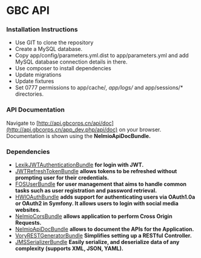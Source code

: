 GBC API
=========

### Installation Instructions ###

* Use GIT to clone the repository
* Create a MySQL database.
* Copy app/config/parameters.yml.dist to app/parameters.yml and add MySQL database connection details in there.
* Use composer to install dependencies
* Update migrations
* Update fixtures
* Set 0777 permissions to app/cache/*, app/logs/* and app/sessions/* directories.

### API Documentation
Navigate to [http://api.gbcorps.cn/api/doc](http://api.gbcorps.cn/app_dev.php/api/doc) on your browser. Documentation is shown using the **NelmioApiDocBundle.**


### Dependencies

- [LexikJWTAuthenticationBundle](https://github.com/lexik/LexikJWTAuthenticationBundle/blob/master/Resources/doc/index.md) **for login with JWT.**
- [JWTRefreshTokenBundle](https://github.com/gesdinet/JWTRefreshTokenBundle/blob/master/README.md#generating-tokens) **allows tokens to be refreshed without prompting user for their credentials.**
- [FOSUserBundle](https://github.com/FriendsOfSymfony/FOSUserBundle/blob/master/README.md) **for user management that aims to handle common tasks such as user registration and password retrieval.**
- [HWIOAuthBundle](https://github.com/hwi/HWIOAuthBundle/blob/master/README.md) **adds support for authenticating users via OAuth1.0a or OAuth2 in Symfony. It allows users to login with social media websites.**
- [NelmioCorsBundle](https://github.com/nelmio/NelmioCorsBundle/blob/master/README.md) **allows application to perform Cross Origin Requests.**
- [NelmioApiDocBundle](https://github.com/nelmio/NelmioApiDocBundle/blob/master/README.md) **allows to document the APIs for the Application.**
- [VoryRESTGeneratorBundle](https://github.com/voryx/restgeneratorbundle/blob/master/README.md) **Simplifies setting up a RESTful Controller.**
- [JMSSerializerBundle](http://jmsyst.com/libs/serializer) **Easily serialize, and deserialize data of any complexity (supports XML, JSON, YAML).**
